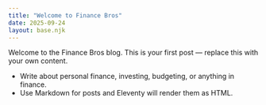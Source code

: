 ```yaml
---
title: "Welcome to Finance Bros"
date: 2025-09-24
layout: base.njk
---
```


Welcome to the Finance Bros blog. This is your first post — replace this with your own content.

- Write about personal finance, investing, budgeting, or anything in finance.
- Use Markdown for posts and Eleventy will render them as HTML.
